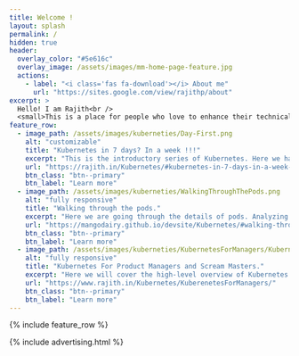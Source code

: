 ```yaml
---
title: Welcome !
layout: splash
permalink: /
hidden: true
header:
  overlay_color: "#5e616c"
  overlay_image: /assets/images/mm-home-page-feature.jpg
  actions:
    - label: "<i class='fas fa-download'></i> About me"
      url: "https://sites.google.com/view/rajithp/about"
excerpt: >
  Hello! I am Rajith<br />
  <small>This is a place for people who love to enhance their technical knowledge.Feel free to go through the pages. </small>
feature_row:
  - image_path: /assets/images/kuberneties/Day-First.png
    alt: "customizable"
    title: "Kubernetes in 7 days? In a week !!!"
    excerpt: "This is the introductory series of Kubernetes. Here we have 7 modules along with the demo. In this, we are going through the Kubernetes architecture, pods, deployment, service, volumes, along with the details of corresponding definition files."
    url: "https://rajith.in/Kubernetes/#kubernetes-in-7-days-in-a-week-"
    btn_class: "btn--primary"
    btn_label: "Learn more"
  - image_path: /assets/images/kuberneties/WalkingThroughThePods.png
    alt: "fully responsive"
    title: "Walking through the pods."
    excerpt: "Here we are going through the details of pods. Analyzing the pod, connecting to the running containers and many more."
    url: "https://mangodairy.github.io/devsite/Kubernetes/#walking-through-the-pods--"
    btn_class: "btn--primary"
    btn_label: "Learn more"
  - image_path: /assets/images/kuberneties/KubernetesForManagers/KubernetesIn30Minutes.png
    alt: "fully responsive"
    title: "Kubernetes For Product Managers and Scream Masters."
    excerpt: "Here we will cover the high-level overview of Kubernetes from a non-technical perspective. This session is not for techies. It's intended for Product managers, project managers, scrum masters or support managers who wish to have a high-level overview of Kubernetes."
    url: "https://www.rajith.in/Kubernetes/KuberenetesForManagers/"
    btn_class: "btn--primary"
    btn_label: "Learn more"
---
```


{% include feature_row %}

{% include advertising.html %}


